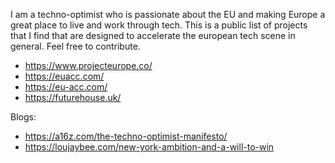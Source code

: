 I am a techno-optimist who is passionate about the EU and making Europe a great place to live and work through tech. This is a public list of projects that I find that are designed to accelerate the european tech scene in general. Feel free to contribute. 

* https://www.projecteurope.co/
* https://euacc.com/
* https://eu-acc.com/
* https://futurehouse.uk/

Blogs: 
* https://a16z.com/the-techno-optimist-manifesto/
* https://loujaybee.com/new-york-ambition-and-a-will-to-win
